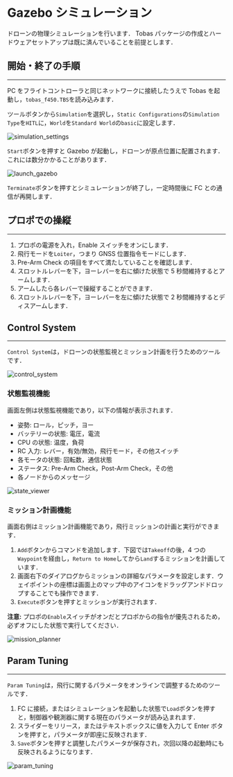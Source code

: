 # Gazebo シミュレーション

ドローンの物理シミュレーションを行います．
Tobas パッケージの作成とハードウェアセットアップは既に済んでいることを前提とします．

## 開始・終了の手順

---

PC をフライトコントローラと同じネットワークに接続したうえで Tobas を起動し，`tobas_f450.TBS`を読み込みます．

ツールボタンから`Simulation`を選択し，`Static Configurations`の`Simulation Type`を`HITL`に，`World`を`Standard World`の`basic`に設定します．

![simulation_settings](resources/gazebo_simulation/simulation_settings.png)

`Start`ボタンを押すと Gazebo が起動し，ドローンが原点位置に配置されます．これには数分かかることがあります．

![launch_gazebo](resources/gazebo_simulation/launch_gazebo.png)

`Terminate`ボタンを押すとシミュレーションが終了し，一定時間後に FC との通信が再開します．

## プロポでの操縦

---

1. プロポの電源を入れ，Enable スイッチをオンにします．
1. 飛行モードを`Loiter`，つまり GNSS 位置指令モードにします．
1. Pre-Arm Check の項目をすべて満たしていることを確認します．
1. スロットルレバーを下，ヨーレバーを右に傾けた状態で 5 秒間維持するとアームします．
1. アームしたら各レバーで操縦することができます．
1. スロットルレバーを下，ヨーレバーを左に傾けた状態で 2 秒間維持するとディスアームします．

## Control System

---

`Control System`は，ドローンの状態監視とミッション計画を行うためのツールです．

![control_system](resources/gazebo_simulation/control_system.png)

### 状態監視機能

画面左側は状態監視機能であり，以下の情報が表示されます．

- 姿勢: ロール，ピッチ，ヨー
- バッテリーの状態: 電圧，電流
- CPU の状態: 温度，負荷
- RC 入力: レバー，有効/無効，飛行モード，その他スイッチ
- 各モータの状態: 回転数，通信状態
- ステータス: Pre-Arm Check，Post-Arm Check，その他
- 各ノードからのメッセージ

![state_viewer](resources/gazebo_simulation/state_viewer.png)

### ミッション計画機能

画面右側はミッション計画機能であり，飛行ミッションの計画と実行ができます．

1. `Add`ボタンからコマンドを追加します．下図では`Takeoff`の後，4 つの`Waypoint`を経由し，`Return to Home`してから`Land`するミッションを計画しています．
1. 画面右下のダイアログからミッションの詳細なパラメータを設定します．ウェイポイントの座標は画面上のマップ中のアイコンをドラッグアンドドロップすることでも操作できます．
1. `Execute`ボタンを押すとミッションが実行されます．

**注意:** プロポの`Enable`スイッチがオンだとプロポからの指令が優先されるため，必ずオフにした状態で実行してください．

![mission_planner](resources/gazebo_simulation/mission_planner.png)

## Param Tuning

---

`Param Tuning`は，飛行に関するパラメータをオンラインで調整するためのツールです．

1. FC に接続，またはシミュレーションを起動した状態で`Load`ボタンを押すと，制御器や観測器に関する現在のパラメータが読み込まれます．
1. スライダーをリリース，またはテキストボックスに値を入力して Enter ボタンを押すと，パラメータが即座に反映されます．
1. `Save`ボタンを押すと調整したパラメータが保存され，次回以降の起動時にも反映されるようになります．

![param_tuning](resources/gazebo_simulation/param_tuning.png)
